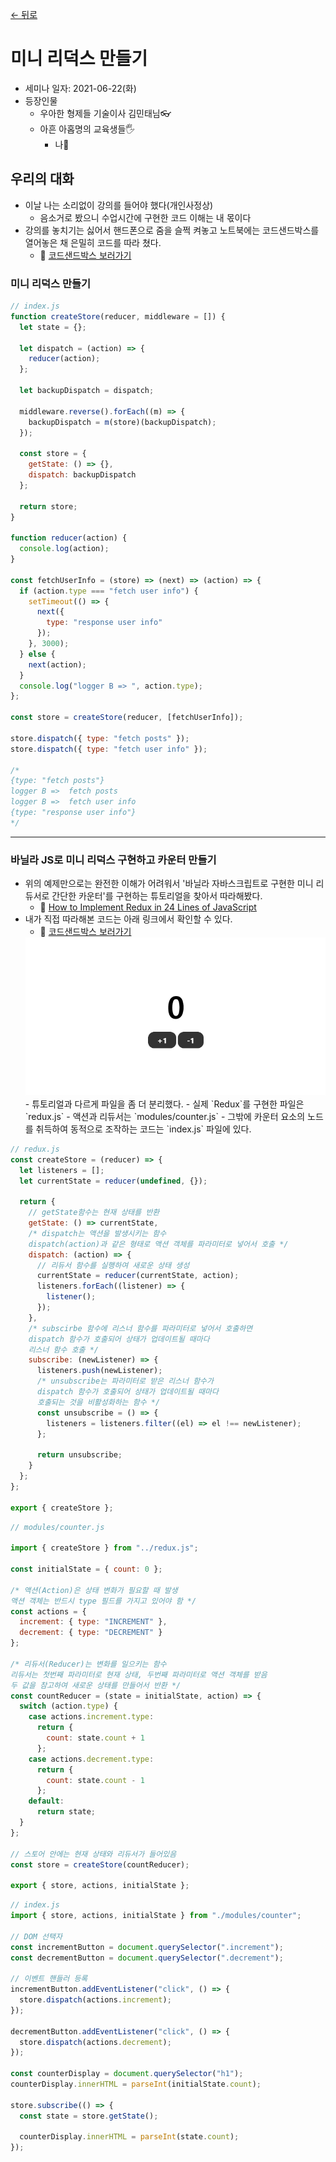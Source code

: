 [← 뒤로](./README.md)

# 미니 리덕스 만들기

- 세미나 일자: 2021-06-22(화)
- 등장인물
    - 우아한 형제들 기술이사 김민태님👓
    - 아흔 아홉명의 교육생들🖐
        - 나🥎

## 우리의 대화
- 이날 나는 소리없이 강의를 들어야 했다(개인사정상)
    - 음소거로 봤으니 수업시간에 구현한 코드 이해는 내 몫이다
- 강의를 놓치기는 싫어서 핸드폰으로 줌을 슬쩍 켜놓고 노트북에는 코드샌드박스를 열어놓은 채 은밀히 코드를 따라 쳤다.
    - 🔗 [코드샌드박스 보러가기](https://codesandbox.io/embed/loving-mendel-j3fzm?fontsize=14&hidenavigation=1&theme=light)

### 미니 리덕스 만들기

```js
// index.js
function createStore(reducer, middleware = []) {
  let state = {};

  let dispatch = (action) => {
    reducer(action);
  };

  let backupDispatch = dispatch;

  middleware.reverse().forEach((m) => {
    backupDispatch = m(store)(backupDispatch);
  });

  const store = {
    getState: () => {},
    dispatch: backupDispatch
  };

  return store;
}

function reducer(action) {
  console.log(action);
}

const fetchUserInfo = (store) => (next) => (action) => {
  if (action.type === "fetch user info") {
    setTimeout(() => {
      next({
        type: "response user info"
      });
    }, 3000);
  } else {
    next(action);
  }
  console.log("logger B => ", action.type);
};

const store = createStore(reducer, [fetchUserInfo]);

store.dispatch({ type: "fetch posts" });
store.dispatch({ type: "fetch user info" });

/*
{type: "fetch posts"}
logger B =>  fetch posts 
logger B =>  fetch user info 
{type: "response user info"}
*/
```

---

### 바닐라 JS로 미니 리덕스 구현하고 카운터 만들기
- 위의 예제만으로는 완전한 이해가 어려워서 '바닐라 자바스크립트로 구현한 미니 리듀서로 간단한 카운터'를 구현하는 튜토리얼을 찾아서 따라해봤다.
    - 🔗 [How to Implement Redux in 24 Lines of JavaScript](https://www.freecodecamp.org/news/redux-in-24-lines-of-code/)
- 내가 직접 따라해본 코드는 아래 링크에서 확인할 수 있다. 
    - 🔗 [코드샌드박스 보러가기](https://codesandbox.io/embed/distracted-worker-jhovj?fontsize=14&hidenavigation=1&theme=dark)
    <img src="./images/simpleCounterMadeWithMiniReducer.gif" alt="미니 리듀서로 구현한 카운터" />
    - 튜토리얼과 다르게 파일을 좀 더 분리했다. 
        - 실제 `Redux`를 구현한 파일은 `redux.js`
        - 액션과 리듀서는 `modules/counter.js`
        - 그밖에 카운터 요소의 노드를 취득하여 동적으로 조작하는 코드는 `index.js` 파일에 있다.     


```js
// redux.js
const createStore = (reducer) => {
  let listeners = [];
  let currentState = reducer(undefined, {});

  return {
    // getState함수는 현재 상태를 반환
    getState: () => currentState,
    /* dispatch는 액션을 발생시키는 함수
    dispatch(action)과 같은 형태로 액션 객체를 파라미터로 넣어서 호출 */
    dispatch: (action) => {
      // 리듀서 함수를 실행하여 새로운 상태 생성
      currentState = reducer(currentState, action);
      listeners.forEach((listener) => {
        listener();
      });
    },
    /* subscirbe 함수에 리스너 함수를 파라미터로 넣어서 호출하면 
    dispatch 함수가 호출되어 상태가 업데이트될 때마다 
    리스너 함수 호출 */
    subscribe: (newListener) => {
      listeners.push(newListener);
      /* unsubscribe는 파라미터로 받은 리스너 함수가
      dispatch 함수가 호출되어 상태가 업데이트될 때마다
      호출되는 것을 비활성화하는 함수 */
      const unsubscribe = () => {
        listeners = listeners.filter((el) => el !== newListener);
      };

      return unsubscribe;
    }
  };
};

export { createStore };
```

```js
// modules/counter.js

import { createStore } from "../redux.js";

const initialState = { count: 0 };

/* 액션(Action)은 상태 변화가 필요할 때 발생
액션 객체는 반드시 type 필드를 가지고 있어야 함 */
const actions = {
  increment: { type: "INCREMENT" },
  decrement: { type: "DECREMENT" }
};

/* 리듀서(Reducer)는 변화를 일으키는 함수
리듀서는 첫번째 파라미터로 현재 상태, 두번째 파라미터로 액션 객체를 받음
두 값을 참고하여 새로운 상태를 만들어서 반환 */
const countReducer = (state = initialState, action) => {
  switch (action.type) {
    case actions.increment.type:
      return {
        count: state.count + 1
      };
    case actions.decrement.type:
      return {
        count: state.count - 1
      };
    default:
      return state;
  }
};

// 스토어 안에는 현재 상태와 리듀서가 들어있음
const store = createStore(countReducer);

export { store, actions, initialState };
```

```js
// index.js
import { store, actions, initialState } from "./modules/counter";

// DOM 선택자
const incrementButton = document.querySelector(".increment");
const decrementButton = document.querySelector(".decrement");

// 이벤트 핸들러 등록
incrementButton.addEventListener("click", () => {
  store.dispatch(actions.increment);
});

decrementButton.addEventListener("click", () => {
  store.dispatch(actions.decrement);
});

const counterDisplay = document.querySelector("h1");
counterDisplay.innerHTML = parseInt(initialState.count);

store.subscribe(() => {
  const state = store.getState();

  counterDisplay.innerHTML = parseInt(state.count);
});
```
